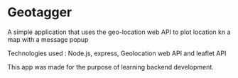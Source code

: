 # Geotagger
A simple application that uses the geo-location web API to plot location kn a map with a message popup

Technologies used :
Node.js,
express,
Geolocation web API and
leaflet API


 This app was made for the purpose of learning backend development.
